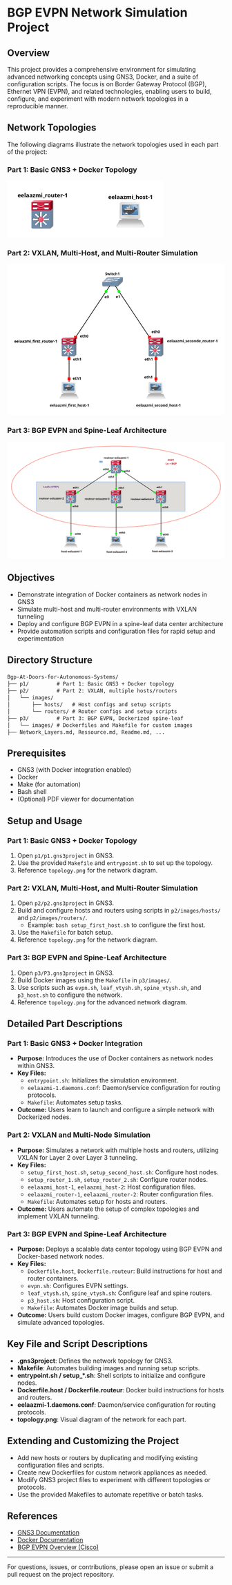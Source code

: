 # BGP EVPN Network Simulation Project

## Overview

This project provides a comprehensive environment for simulating advanced networking concepts using GNS3, Docker, and a suite of configuration scripts. The focus is on Border Gateway Protocol (BGP), Ethernet VPN (EVPN), and related technologies, enabling users to build, configure, and experiment with modern network topologies in a reproducible manner.

## Network Topologies

The following diagrams illustrate the network topologies used in each part of the project:

### Part 1: Basic GNS3 + Docker Topology
![Part 1 Topology](p1/topology.png)

### Part 2: VXLAN, Multi-Host, and Multi-Router Simulation
![Part 2 Topology](p2/topology.png)

### Part 3: BGP EVPN and Spine-Leaf Architecture
![Part 3 Topology](p3/topology.png)

## Objectives
- Demonstrate integration of Docker containers as network nodes in GNS3
- Simulate multi-host and multi-router environments with VXLAN tunneling
- Deploy and configure BGP EVPN in a spine-leaf data center architecture
- Provide automation scripts and configuration files for rapid setup and experimentation

## Directory Structure

```
Bgp-At-Doors-for-Autonomous-Systems/
├── p1/         # Part 1: Basic GNS3 + Docker topology
├── p2/         # Part 2: VXLAN, multiple hosts/routers
│   └── images/
│       ├── hosts/   # Host configs and setup scripts
│       └── routers/ # Router configs and setup scripts
├── p3/         # Part 3: BGP EVPN, Dockerized spine-leaf
│   └── images/ # Dockerfiles and Makefile for custom images
├── Network_Layers.md, Ressource.md, Readme.md, ...
```

## Prerequisites
- GNS3 (with Docker integration enabled)
- Docker
- Make (for automation)
- Bash shell
- (Optional) PDF viewer for documentation

## Setup and Usage

### Part 1: Basic GNS3 + Docker Topology
1. Open `p1/p1.gns3project` in GNS3.
2. Use the provided `Makefile` and `entrypoint.sh` to set up the topology.
3. Reference `topology.png` for the network diagram.

### Part 2: VXLAN, Multi-Host, and Multi-Router Simulation
1. Open `p2/p2.gns3project` in GNS3.
2. Build and configure hosts and routers using scripts in `p2/images/hosts/` and `p2/images/routers/`.
   - Example: `bash setup_first_host.sh` to configure the first host.
3. Use the `Makefile` for batch setup.
4. Reference `topology.png` for the network diagram.

### Part 3: BGP EVPN and Spine-Leaf Architecture
1. Open `p3/P3.gns3project` in GNS3.
2. Build Docker images using the `Makefile` in `p3/images/`.
3. Use scripts such as `evpn.sh`, `leaf_vtysh.sh`, `spine_vtysh.sh`, and `p3_host.sh` to configure the network.
4. Reference `topology.png` for the advanced network diagram.

## Detailed Part Descriptions

### Part 1: Basic GNS3 + Docker Integration
- **Purpose:** Introduces the use of Docker containers as network nodes within GNS3.
- **Key Files:**
  - `entrypoint.sh`: Initializes the simulation environment.
  - `eelaazmi-1.daemons.conf`: Daemon/service configuration for routing protocols.
  - `Makefile`: Automates setup tasks.
- **Outcome:** Users learn to launch and configure a simple network with Dockerized nodes.

### Part 2: VXLAN and Multi-Node Simulation
- **Purpose:** Simulates a network with multiple hosts and routers, utilizing VXLAN for Layer 2 over Layer 3 tunneling.
- **Key Files:**
  - `setup_first_host.sh`, `setup_second_host.sh`: Configure host nodes.
  - `setup_router_1.sh`, `setup_router_2.sh`: Configure router nodes.
  - `eelaazmi_host-1`, `eelaazmi_host-2`: Host configuration files.
  - `eelaazmi_router-1`, `eelaazmi_router-2`: Router configuration files.
  - `Makefile`: Automates setup for hosts and routers.
- **Outcome:** Users automate the setup of complex topologies and implement VXLAN tunneling.

### Part 3: BGP EVPN and Spine-Leaf Architecture
- **Purpose:** Deploys a scalable data center topology using BGP EVPN and Docker-based network nodes.
- **Key Files:**
  - `Dockerfile.host`, `Dockerfile.routeur`: Build instructions for host and router containers.
  - `evpn.sh`: Configures EVPN settings.
  - `leaf_vtysh.sh`, `spine_vtysh.sh`: Configure leaf and spine routers.
  - `p3_host.sh`: Host configuration script.
  - `Makefile`: Automates Docker image builds and setup.
- **Outcome:** Users build custom Docker images, configure BGP EVPN, and simulate advanced topologies.

## Key File and Script Descriptions
- **.gns3project**: Defines the network topology for GNS3.
- **Makefile**: Automates building images and running setup scripts.
- **entrypoint.sh / setup_*.sh**: Shell scripts to initialize and configure nodes.
- **Dockerfile.host / Dockerfile.routeur**: Docker build instructions for hosts and routers.
- **eelaazmi-1.daemons.conf**: Daemon/service configuration for routing protocols.
- **topology.png**: Visual diagram of the network for each part.

## Extending and Customizing the Project
- Add new hosts or routers by duplicating and modifying existing configuration files and scripts.
- Create new Dockerfiles for custom network appliances as needed.
- Modify GNS3 project files to experiment with different topologies or protocols.
- Use the provided Makefiles to automate repetitive or batch tasks.

## References
- [GNS3 Documentation](https://docs.gns3.com/)
- [Docker Documentation](https://docs.docker.com/)
- [BGP EVPN Overview (Cisco)](https://www.cisco.com/c/en/us/td/docs/iosxr/ncs5500/vxlan/63x/b-vxlan-cg-ncs5500-63x/b-vxlan-cg-ncs5500-63x_chapter_0100.html)

---

For questions, issues, or contributions, please open an issue or submit a pull request on the project repository.
